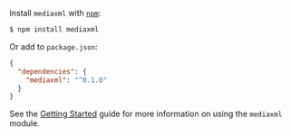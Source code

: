 Install `mediaxml` with [`npm`](https://www.npmjs.com):

```sh
$ npm install mediaxml
```

Or add to `package.json`:

```json
{
  "dependencies": {
    "mediaxml": "^0.1.0"
  }
}
```

See the [Getting Started](#getting-started) guide for more information
on using the `mediaxml` module.
